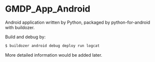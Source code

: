 # GMDP_App_Android

Android application written by Python, packaged by python-for-android with buildozer.

Build and debug by:

```bash
$ buildozer android debug deploy run logcat
```

More detailed information would be added later.